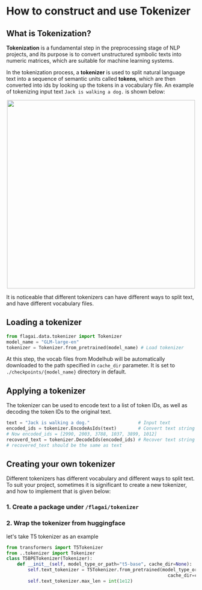 # How to construct and use Tokenizer

## What is Tokenization?
**Tokenization** is a fundamental step in the preprocessing stage of NLP projects, 
and its purpose is to convert unstructured symbolic texts into numeric matrices,
which are suitable for machine learning systems.

In the tokenization process, a **tokenizer** is used to split natural language text 
into a sequence of semantic units called **tokens**, which are then converted into
ids by looking up the tokens in a vocabulary file. An example of tokenizing 
input text `Jack is walking a dog.` is shown below:

<div align=center><img src="img/tokenizer_example_1.png" width="500px"></div>

It is noticeable that different tokenizers can have different ways to split text,
and have different vocabulary files. 

[//]: # (An introduction to those algorithms can be viewed [here]&#40;tokenization.md&#41;.)




## Loading a tokenizer
```python
from flagai.data.tokenizer import Tokenizer
model_name = "GLM-large-en"
tokenizer = Tokenizer.from_pretrained(model_name) # Load tokenizer 
```
At this step, the vocab files from Modelhub will be automatically downloaded to the path specified in `cache_dir` parameter. It is set to `./checkpoints/{model_name}` directory in default.  

## Applying a tokenizer
The tokenizer can be used to encode text to a list of token IDs, as well as decoding the token IDs to the original text. 
```python
text = "Jack is walking a dog."                  # Input text
encoded_ids = tokenizer.EncodeAsIds(text)        # Convert text string to a list of token ids
# Now encoded_ids = [2990, 2003, 3788, 1037, 3899, 1012]
recoverd_text = tokenizer.DecodeIds(encoded_ids) # Recover text string
# recovered_text should be the same as text
```
## Creating your own tokenizer
Different tokenizers has different vocabulary and different ways to split text. To suit your project, sometimes it is significant to create a new tokenizer, and how to implement that is given below: 
### 1. Create a package under `/flagai/tokenizer`

### 2. Wrap the tokenizer from huggingface

let's take T5 tokenizer as an example

```python
from transformers import T5Tokenizer
from ..tokenizer import Tokenizer
class T5BPETokenizer(Tokenizer):
    def __init__(self, model_type_or_path="t5-base", cache_dir=None):
        self.text_tokenizer = T5Tokenizer.from_pretrained(model_type_or_path,
                                                            cache_dir=cache_dir)
        self.text_tokenizer.max_len = int(1e12)
```

